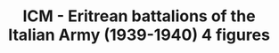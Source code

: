---
layout: product
title: "ICM - Eritrean battalions of the Italian Army (1939-1940) 4 figures"
price: "TBA" 
desc: "N/A"
img_path: "/assets/img/ICM35567.webp"
brand: "N/A"
available: false
special_offer: false
new: false
soon: false
cat: "010000"
subcat: "013600"
subsubcat: "0N/A"
sifra: "ICM35567"
popular: false
spec: false
---